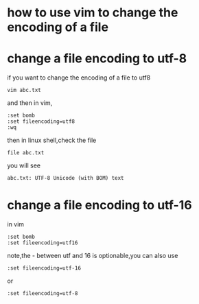 ﻿# how to use vim to change the encoding of a file

# change a file encoding to utf-8
if you want to change the encoding of a file to utf8

    vim abc.txt

and then in vim,

    :set bomb
    :set fileencoding=utf8
    :wq

then in linux shell,check the file

    file abc.txt

you will see

    abc.txt: UTF-8 Unicode (with BOM) text

# change a file encoding to utf-16
in vim

    :set bomb
    :set fileencoding=utf16

note,the - between utf and 16 is optionable,you can also use 

    :set fileencoding=utf-16

or

    :set fileencoding=utf-8

